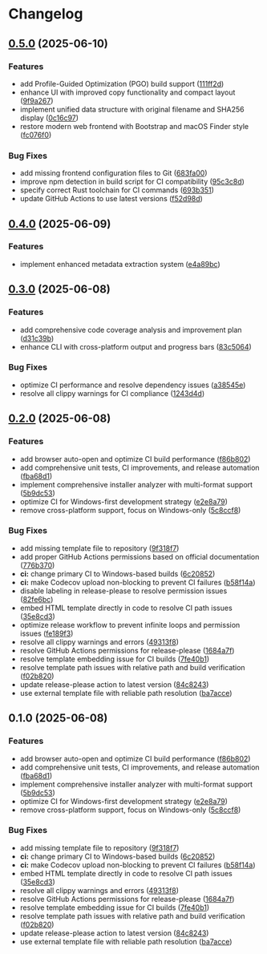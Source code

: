 # Changelog

## [0.5.0](https://github.com/loonghao/installer-analyzer/compare/v0.4.0...v0.5.0) (2025-06-10)


### Features

* add Profile-Guided Optimization (PGO) build support ([111ff2d](https://github.com/loonghao/installer-analyzer/commit/111ff2d03e8c9c55933df3ae0889d022acef733a))
* enhance UI with improved copy functionality and compact layout ([9f9a267](https://github.com/loonghao/installer-analyzer/commit/9f9a267cd02d59bd6c9ae5965e795ee974affece))
* implement unified data structure with original filename and SHA256 display ([0c16c97](https://github.com/loonghao/installer-analyzer/commit/0c16c972691fe547211f1bfb33c3f8f853b11dfb))
* restore modern web frontend with Bootstrap and macOS Finder style ([fc076f0](https://github.com/loonghao/installer-analyzer/commit/fc076f0cfc1935bf1bc43836464d6843603b1c02))


### Bug Fixes

* add missing frontend configuration files to Git ([683fa00](https://github.com/loonghao/installer-analyzer/commit/683fa004828f8e7627ba624f4538e953d16e472b))
* improve npm detection in build script for CI compatibility ([95c3c8d](https://github.com/loonghao/installer-analyzer/commit/95c3c8d8c87ac3b67b3c3a176faf0638135a003a))
* specify correct Rust toolchain for CI commands ([693b351](https://github.com/loonghao/installer-analyzer/commit/693b351cb4f94a7ada09f8786de8173b90d137fb))
* update GitHub Actions to use latest versions ([f52d98d](https://github.com/loonghao/installer-analyzer/commit/f52d98d8aeac1e306baa1238f59a2aec86110921))

## [0.4.0](https://github.com/loonghao/installer-analyzer/compare/v0.3.0...v0.4.0) (2025-06-09)


### Features

* implement enhanced metadata extraction system ([e4a89bc](https://github.com/loonghao/installer-analyzer/commit/e4a89bc90f45a2df846b8621d145a376d26c9c28))

## [0.3.0](https://github.com/loonghao/installer-analyzer/compare/v0.2.0...v0.3.0) (2025-06-08)


### Features

* add comprehensive code coverage analysis and improvement plan ([d31c39b](https://github.com/loonghao/installer-analyzer/commit/d31c39bde0850d27f1161d838bf526506d97411a))
* enhance CLI with cross-platform output and progress bars ([83c5064](https://github.com/loonghao/installer-analyzer/commit/83c50644743812ff57e1e0b407fcac4a2dbfb017))


### Bug Fixes

* optimize CI performance and resolve dependency issues ([a38545e](https://github.com/loonghao/installer-analyzer/commit/a38545ede646dfa9d0baae77b7b28aa18a218e52))
* resolve all clippy warnings for CI compliance ([1243d4d](https://github.com/loonghao/installer-analyzer/commit/1243d4dfe21b86c5a826c1358b38a874ab0ea3ec))

## [0.2.0](https://github.com/loonghao/installer-analyzer/compare/v0.1.0...v0.2.0) (2025-06-08)


### Features

* add browser auto-open and optimize CI build performance ([f86b802](https://github.com/loonghao/installer-analyzer/commit/f86b80281e19280180d6c45097287dca2f16e2ee))
* add comprehensive unit tests, CI improvements, and release automation ([fba68d1](https://github.com/loonghao/installer-analyzer/commit/fba68d125b3fdb59d3590e44fe2bdca19c949149))
* implement comprehensive installer analyzer with multi-format support ([5b9dc53](https://github.com/loonghao/installer-analyzer/commit/5b9dc53f42633c23e22a7aa4eee1e420f7615fd7))
* optimize CI for Windows-first development strategy ([e2e8a79](https://github.com/loonghao/installer-analyzer/commit/e2e8a79e2b9c75837f3cc82c298bfe5f477adf40))
* remove cross-platform support, focus on Windows-only ([5c8ccf8](https://github.com/loonghao/installer-analyzer/commit/5c8ccf8f423020452e5aa6c63a669c36a14c370c))


### Bug Fixes

* add missing template file to repository ([9f318f7](https://github.com/loonghao/installer-analyzer/commit/9f318f7ad5b3b1c2b96e83e9d2ae8842bfd483bc))
* add proper GitHub Actions permissions based on official documentation ([776b370](https://github.com/loonghao/installer-analyzer/commit/776b370ce4a257051df3baa22fd1dec75130ace8))
* **ci:** change primary CI to Windows-based builds ([6c20852](https://github.com/loonghao/installer-analyzer/commit/6c20852a235fc4f537aa0ab686fd8c427064aef5))
* **ci:** make Codecov upload non-blocking to prevent CI failures ([b58f14a](https://github.com/loonghao/installer-analyzer/commit/b58f14acb4b4b74b7d242f5f1d74b8bf2ac5c7b1))
* disable labeling in release-please to resolve permission issues ([82fe6bc](https://github.com/loonghao/installer-analyzer/commit/82fe6bcf9c200c91c1d08b8ea479665e5d406585))
* embed HTML template directly in code to resolve CI path issues ([35e8cd3](https://github.com/loonghao/installer-analyzer/commit/35e8cd37f5555e30ad27a1a2139f22572fc35040))
* optimize release workflow to prevent infinite loops and permission issues ([fe189f3](https://github.com/loonghao/installer-analyzer/commit/fe189f3dd0d238d71adb4559bb52c2ece20ccd79))
* resolve all clippy warnings and errors ([49313f8](https://github.com/loonghao/installer-analyzer/commit/49313f8c6da584cfab555e6634ec362b30842e11))
* resolve GitHub Actions permissions for release-please ([1684a7f](https://github.com/loonghao/installer-analyzer/commit/1684a7f112506530cb8accc39b59b1de69a666f3))
* resolve template embedding issue for CI builds ([7fe40b1](https://github.com/loonghao/installer-analyzer/commit/7fe40b11282dd12317e5f16a77c3164703cf70ac))
* resolve template path issues with relative path and build verification ([f02b820](https://github.com/loonghao/installer-analyzer/commit/f02b820e41ef8b52026ad37138a23889fa3d129c))
* update release-please action to latest version ([84c8243](https://github.com/loonghao/installer-analyzer/commit/84c8243947ecc48c5c35fceaa187f0fc2fcf1387))
* use external template file with reliable path resolution ([ba7acce](https://github.com/loonghao/installer-analyzer/commit/ba7acce83e01b2ff46ee7e1fa7ba6f745577edd7))

## 0.1.0 (2025-06-08)


### Features

* add browser auto-open and optimize CI build performance ([f86b802](https://github.com/loonghao/installer-analyzer/commit/f86b80281e19280180d6c45097287dca2f16e2ee))
* add comprehensive unit tests, CI improvements, and release automation ([fba68d1](https://github.com/loonghao/installer-analyzer/commit/fba68d125b3fdb59d3590e44fe2bdca19c949149))
* implement comprehensive installer analyzer with multi-format support ([5b9dc53](https://github.com/loonghao/installer-analyzer/commit/5b9dc53f42633c23e22a7aa4eee1e420f7615fd7))
* optimize CI for Windows-first development strategy ([e2e8a79](https://github.com/loonghao/installer-analyzer/commit/e2e8a79e2b9c75837f3cc82c298bfe5f477adf40))
* remove cross-platform support, focus on Windows-only ([5c8ccf8](https://github.com/loonghao/installer-analyzer/commit/5c8ccf8f423020452e5aa6c63a669c36a14c370c))


### Bug Fixes

* add missing template file to repository ([9f318f7](https://github.com/loonghao/installer-analyzer/commit/9f318f7ad5b3b1c2b96e83e9d2ae8842bfd483bc))
* **ci:** change primary CI to Windows-based builds ([6c20852](https://github.com/loonghao/installer-analyzer/commit/6c20852a235fc4f537aa0ab686fd8c427064aef5))
* **ci:** make Codecov upload non-blocking to prevent CI failures ([b58f14a](https://github.com/loonghao/installer-analyzer/commit/b58f14acb4b4b74b7d242f5f1d74b8bf2ac5c7b1))
* embed HTML template directly in code to resolve CI path issues ([35e8cd3](https://github.com/loonghao/installer-analyzer/commit/35e8cd37f5555e30ad27a1a2139f22572fc35040))
* resolve all clippy warnings and errors ([49313f8](https://github.com/loonghao/installer-analyzer/commit/49313f8c6da584cfab555e6634ec362b30842e11))
* resolve GitHub Actions permissions for release-please ([1684a7f](https://github.com/loonghao/installer-analyzer/commit/1684a7f112506530cb8accc39b59b1de69a666f3))
* resolve template embedding issue for CI builds ([7fe40b1](https://github.com/loonghao/installer-analyzer/commit/7fe40b11282dd12317e5f16a77c3164703cf70ac))
* resolve template path issues with relative path and build verification ([f02b820](https://github.com/loonghao/installer-analyzer/commit/f02b820e41ef8b52026ad37138a23889fa3d129c))
* update release-please action to latest version ([84c8243](https://github.com/loonghao/installer-analyzer/commit/84c8243947ecc48c5c35fceaa187f0fc2fcf1387))
* use external template file with reliable path resolution ([ba7acce](https://github.com/loonghao/installer-analyzer/commit/ba7acce83e01b2ff46ee7e1fa7ba6f745577edd7))
